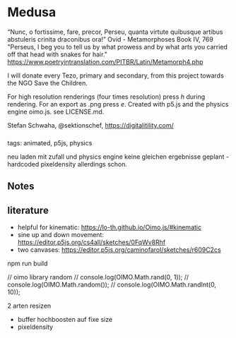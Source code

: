 # Medusa

“Nunc, o fortissime, fare, precor, Perseu, quanta virtute quibusque artibus abstuleris crinita draconibus ora!”
Ovid - Metamorphoses Book IV, 769
"Perseus, I beg you to tell us by what prowess and by what arts you carried off that head with snakes for hair."  https://www.poetryintranslation.com/PITBR/Latin/Metamorph4.php 

I will donate every Tezo, primary and secondary, from this project towards the NGO Save the Children.

For high resolution renderings (four times resolution) press *h* during rendering. For an export as .png press *e*.
Created with p5.js and the physics engine oimo.js. see LICENSE.md.

Stefan Schwaha, @sektionschef, https://digitalitility.com/

###

tags: animated, p5js, physics



neu laden mit zufall und physics engine keine gleichen ergebnisse geplant - hardcoded pixeldensity allerdings schon.


## Notes 

## literature
* helpful for kinematic: https://lo-th.github.io/Oimo.js/#kinematic 
* sine up and down movement: https://editor.p5js.org/cs4all/sketches/0FqWv8Rhf
* two canvases: https://editor.p5js.org/caminofarol/sketches/r609C2cs 


npm run build


  // oimo library random
  // console.log(OIMO.Math.rand(0, 1));
  // console.log(OIMO.Math.random());
  // console.log(OIMO.Math.randInt(0, 10));


  2 arten resizen
  * buffer hochboosten auf fixe size
  * pixeldensity

  